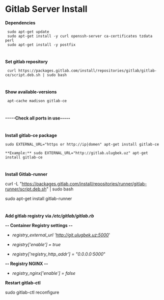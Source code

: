 # **Gitlab Server Install**

**Dependencies**

     sudo apt-get update
     sudo apt-get install -y curl openssh-server ca-certificates tzdata perl
     sudo apt-get install -y postfix
#
**Set gitlab repository**

     curl https://packages.gitlab.com/install/repositories/gitlab/gitlab-ce/script.deb.sh | sudo bash
#
**Show available-versions**

     apt-cache madison gitlab-ce 

#
**-----Check all ports in use-----**
#
**Install gitlab-ce package**

    sudo EXTERNAL_URL="https or http://ip|domen" apt-get install gitlab-ce
 
    **Example:** sudo EXTERNAL_URL="http://gitlab.ulugbek.uz" apt-get install gitlab-ce
#
**Install Gitlab-runner**

   curl -L "https://packages.gitlab.com/install/repositories/runner/gitlab-runner/script.deb.sh" | sudo bash

   sudo apt-get install gitlab-runner
#
**Add gitlab registry via _/etc/gitlab/gitlab.rb_**

**-- Container Registry settings --**

-   _registry_external_url 'http://git.ulugbek.uz:5000_'

-  _registry['enable'] = true_

- _registry['registry_http_addr'] = "0.0.0.0:5000_"

**-- Registry NGINX --**

- _registry_nginx['enable'] = false_

**Restart gitlab-ctl**

   sudo gitlab-ctl reconfigure


